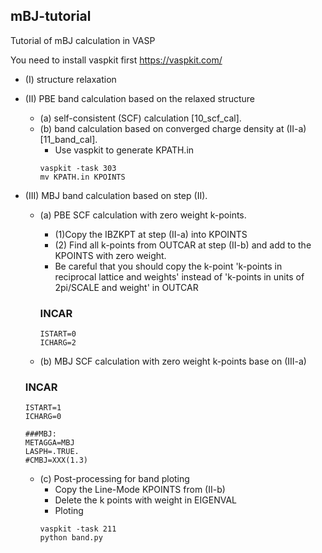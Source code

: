 ## mBJ-tutorial
Tutorial of mBJ calculation in VASP

You need to install vaspkit first
https://vaspkit.com/

* (I) structure relaxation

* (II) PBE band calculation based on the relaxed structure
  * (a) self-consistent (SCF) calculation [10_scf_cal].
  * (b) band calculation based on converged charge density at (II-a) [11_band_cal].
    * Use vaspkit to generate KPATH.in
    ```shell
    vaspkit -task 303
    mv KPATH.in KPOINTS
    ```

* (III) MBJ band calculation based on step (II).
  * (a) PBE SCF calculation with zero weight k-points.
    * (1)Copy the IBZKPT at step (II-a) into KPOINTS
    * (2) Find all k-points from OUTCAR at step (II-b) and add to the KPOINTS with zero weight.
    * Be careful that you should copy the k-point 'k-points in reciprocal lattice and weights' instead of 'k-points in units of 2pi/SCALE and weight' in OUTCAR
    ### INCAR
    ```shell
    ISTART=0
    ICHARG=2
    ```

  * (b) MBJ SCF calculation with zero weight k-points base on (III-a)
  ### INCAR
  ```shell
  ISTART=1
  ICHARG=0
  
  ###MBJ:
  METAGGA=MBJ
  LASPH=.TRUE.
  #CMBJ=XXX(1.3)
  ```
  
  * (c) Post-processing for band ploting
    * Copy the Line-Mode KPOINTS from (II-b)
    * Delete the k points with weight in EIGENVAL
    * Ploting 
    ```shell
    vaspkit -task 211
    python band.py
    ```
  
  
